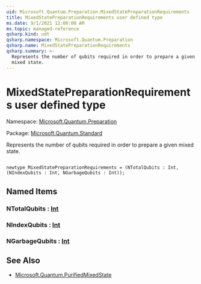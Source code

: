 ```yaml
---
uid: Microsoft.Quantum.Preparation.MixedStatePreparationRequirements
title: MixedStatePreparationRequirements user defined type
ms.date: 9/1/2021 12:00:00 AM
ms.topic: managed-reference
qsharp.kind: udt
qsharp.namespace: Microsoft.Quantum.Preparation
qsharp.name: MixedStatePreparationRequirements
qsharp.summary: >-
  Represents the number of qubits required in order to prepare a given
  mixed state.
---
```


# MixedStatePreparationRequirements user defined type

Namespace: [Microsoft.Quantum.Preparation](xref:Microsoft.Quantum.Preparation)

Package: [Microsoft.Quantum.Standard](https://nuget.org/packages/Microsoft.Quantum.Standard)


Represents the number of qubits required in order to prepare a givenmixed state.

```qsharp

newtype MixedStatePreparationRequirements = (NTotalQubits : Int, (NIndexQubits : Int, NGarbageQubits : Int));
```



## Named Items

### NTotalQubits : [Int](xref:microsoft.quantum.qsharp.valueliterals#int-literals)


### NIndexQubits : [Int](xref:microsoft.quantum.qsharp.valueliterals#int-literals)


### NGarbageQubits : [Int](xref:microsoft.quantum.qsharp.valueliterals#int-literals)



## See Also

- [Microsoft.Quantum.PurifiedMixedState](xref:Microsoft.Quantum.PurifiedMixedState)